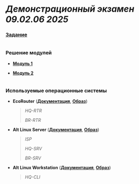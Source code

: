# *Демонстрационный экзамен 09.02.06 2025*

### **[Задание](https://github.com/trichh-ayou/instruction/blob/main/%D0%9A%D0%9E%D0%94%2009.02.06-1-2025%20%D0%A2%D0%BE%D0%BC%201%20(%D1%81%D0%BE%D0%BA%D1%80).pdf)**

#

#

### Решение модулей

- **[Модуль 1](https://github.com/trichh-ayou/instruction/tree/main/module1)**

- **[Модуль 2](https://github.com/trichh-ayou/instruction/tree/main/module2)**

#

#

### Используемые операционные системы

- **EcoRouter** (**[Документация](https://docs.rdpin.ru/EcoRouter-UserGuide.pdf)**, **[Образ](https://disk.yandex.ru/d/_0GFwvAGVm4Iow)**)
   > *HQ-RTR*
   >
   > *BR-RTR*

- **Alt Linux Server** (**[Документация](https://docs.altlinux.org/ru-RU/alt-server/10.1/html/alt-server/index.html)**, **[Образ](https://www.basealt.ru/alt-server/download)**)
   > *ISP*
   >
   > *HQ-SRV*
   >
   > *BR-SRV*

- **Alt Linux Workstation** (**[Документация](https://docs.altlinux.org/ru-RU/alt-workstation/10.1/html/alt-workstation/index.html)**, **[Образ](https://www.basealt.ru/alt-workstation/download)**)
   > *HQ-CLI*
 

#
